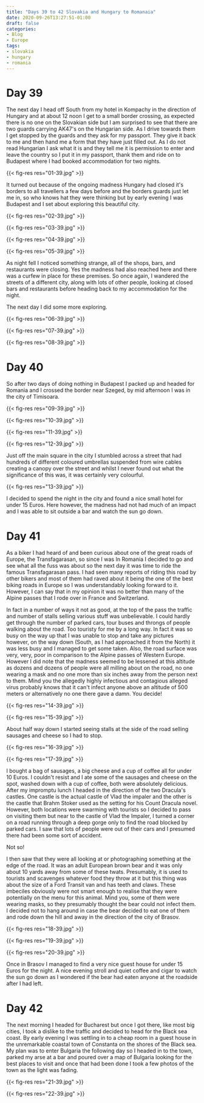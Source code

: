 ```yaml
---
title: "Days 39 to 42 Slovakia and Hungary to Romanaia"
date: 2020-09-26T13:27:51-01:00
draft: false
categories:
- Blog
- Europe
tags:
- slovakia
- hungary
- romania
---
```


# Day 39

The next day I head off South from my hotel in Kompachy in the direction of Hungary and at about 12 noon I get to a small border crossing, as expected there is no one on the Slovakian side but I am surprised to see that there are two guards carrying AK47's on the Hungarian side. As I drive towards them I get stopped by the guards and they ask for my passport. They give it back to me and then hand me a form that they have just filled out. As I do not read Hungarian I ask what it is and they tell me it is permission to enter and leave the country so I put it in my passport, thank them and ride on to Budapest where I had booked accommodation for two nights.

{{< fig-res res="01-39.jpg" >}}

It turned out because of the ongoing madness Hungary had closed it's borders to all travellers a few days before and the borders guards just let me in, so who knows hat they were thinking but by early evening I was Budapest and I set about exploring this beautiful city.

{{< fig-res res="02-39.jpg" >}}

{{< fig-res res="03-39.jpg" >}}

{{< fig-res res="04-39.jpg" >}}

{{< fig-res res="05-39.jpg" >}}

As night fell I noticed something strange, all of the shops, bars, and restaurants were closing. Yes the madness had also reached here and there was a curfew in place for these premises. So once again, I wandered the streets of a different city, along with lots of other people, looking at closed bars and restaurants before heading back to my accommodation for the night.

The next day I did some more exploring.

{{< fig-res res="06-39.jpg" >}}

{{< fig-res res="07-39.jpg" >}}

{{< fig-res res="08-39.jpg" >}}

# Day 40

So after two days of doing nothing in Budapest I packed up and headed for Romania and I crossed the border near Szeged, by mid afternoon I was in the city of Timisoara.

{{< fig-res res="09-39.jpg" >}}

{{< fig-res res="10-39.jpg" >}}

{{< fig-res res="11-39.jpg" >}}

{{< fig-res res="12-39.jpg" >}}

Just off the main square in the city I stumbled across a street that had hundreds of different coloured umbrellas suspended from wire cables creating a canopy over the street and whilst I never found out what the significance of this was, it was certainly very colourful.

{{< fig-res res="13-39.jpg" >}}

I decided to spend the night in the city and found a nice small hotel for under 15 Euros. Here however, the madness had not had much of an impact and I was able to sit outside a bar and watch the sun go down. 

# Day 41

As a biker I had heard of and been curious about one of the great roads of Europe, the Transfagarasan, so since I was In Romania I decided to go and see what all the fuss was about so the next day it was time to ride the famous Transfagarasan pass. I had seen many reports of riding this road by other bikers and most of them had raved about it being the one of the best biking roads in Europe so I was understandably looking forward to it. However, I can say that in my opinion it was no better than many of the Alpine passes that I rode over in France and Switzerland. 

In fact in a number of ways it not as good, at the top of the pass the traffic and number of stalls selling various stuff was unbelievable. I could hardly get through the number of parked cars, tour buses and throngs of people walking about the road. Too touristy for me by a long way. In fact it was so busy on the way up that I was unable to stop and take any pictures however, on the way down (South, as I had approached it from the North) it was less busy and I managed to get some taken. Also, the road surface was very, very, poor in comparison to the Alpine passes of Western Europe. However I did note that the madness seemed to be lessened at this altitude as dozens and dozens of people were all milling about on the road, no one wearing a mask and no one more than six inches away from the person next to them. Mind you the allegedly highly infectious and contagious alleged virus probably knows that it can't infect anyone above an altitude of 500 meters or alternatively no one there gave a damn. You decide! 

{{< fig-res res="14-39.jpg" >}}

{{< fig-res res="15-39.jpg" >}}

About half way down I started seeing stalls at the side of the road selling sausages and cheese so I had to stop.

{{< fig-res res="16-39.jpg" >}}

{{< fig-res res="17-39.jpg" >}}

I bought a bag of sausages, a big cheese and a cup of coffee all for under 10 Euros. I couldn't resist and I ate some of the sausages and cheese on the spot, washed down with a cup of coffee, both were absolutely delicious. After my impromptu lunch I headed in the direction of the two Dracula's castles. One castle is the actual castle of Vlad the impaler and the other is the castle that Brahm Stoker used as the setting for his Count Dracula novel. However, both locations were swarming with tourists so I decided to pass on visiting them but near to the castle of Vlad the Impaler, I turned a corner on a road running through a deep gorge only to find the road blocked by parked cars. I saw that lots of people were out of their cars and I presumed there had been some sort of accident. 

Not so!

I then saw that they were all looking at or photographing something at the edge of the road. It was an adult European brown bear and it was only about 10 yards away from some of these twats. Presumably, it is used to tourists and scavenges whatever food they throw at it but this thing was about the size of a Ford Transit van and has teeth and claws. These imbeciles obviously were not smart enough to realise that they were potentially on the menu for this animal. Mind you, some of them were wearing masks, so they presumably thought the bear could not infect them. I decided not to hang around in case the bear decided to eat one of them and rode down the hill and away in the direction of the city of Brasov.

{{< fig-res res="18-39.jpg" >}}

{{< fig-res res="19-39.jpg" >}}

{{< fig-res res="20-39.jpg" >}}

Once in Brasov I managed to find a very nice guest house for under 15 Euros for the night. A nice evening stroll and quiet coffee and cigar to watch the sun go down as I wondered if the bear had eaten anyone at the roadside after I had left.

# Day 42

The next morning I headed for Bucharest but once I got there, like most big cities, I took a dislike to the traffic and decided to head for the Black sea coast. By early evening I was settling in to a cheap room in a guest house in the unremarkable coastal town of Constanta on the shores of the Black sea. My plan was to enter Bulgaria the following day so I headed in to the town, parked my arse at a bar and poured over a map of Bulgaria looking for the best places to visit and once that had been done I took a few photos of the town as the light was fading.

{{< fig-res res="21-39.jpg" >}}

{{< fig-res res="22-39.jpg" >}}
